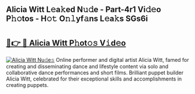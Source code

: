 ## Alicia Witt L𝚎a𝚔ed N𝚞𝚍e - Part-4r1 Vi𝚍𝚎o P𝚑𝚘tos - H𝚘𝚝 O𝚗𝚕yf𝚊ns L𝚎a𝚔s SGs6i

# <h2><a href="http://kfeknt.oniu.top/?m=Alicia+Witt">🔗👉 🔴 Alicia Witt P𝚑ot𝚘𝚜 V𝚒d𝚎o</a></h2>

[![Alicia Witt Nu𝚍e𝚜](https://i.imgur.com/0qMVB7G.gif)](http://kfeknt.oniu.top/?m=Alicia+Witt)
Online performer and digital artist Alicia Witt, famed for creating and disseminating dance and lifestyle content via solo and collaborative dance performances and short films. Brilliant puppet builder Alicia Witt, celebrated for their exceptional skills and accomplishments in creating puppets.  
